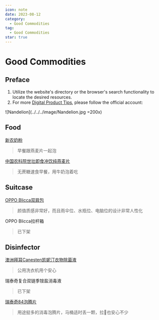 ```yaml
---
icon: note
date: 2023-08-12
category:
  - Good Commodities
tag:
  - Good Commodities
star: true
---
```


# Good Commodities

## Preface

1. Utilize the website's directory or the browser's search functionality to locate the desired resources.
2. For more [Digital Product Tips](https://mp.weixin.qq.com/mp/appmsgalbum?__biz=Mzg5MDg3NzYwNg==&action=getalbum&album_id=2686321010140561411#wechat_redirect), please follow the official account:

![Nandelion](../../../image/Nandelion.jpg =200x)

## Food

[新农奶粉](https://m.tb.cn/h.52tV1PK)
> 早餐跟燕麦片一起泡

[中国农科院世壮即食冲饮纯燕麦片](https://m.tb.cn/h.52cBWYS)
> 无蔗糖速食早餐，用牛奶泡着吃

## Suitcase

[OPPO Blicca双肩包](https://j.youzan.com/0zd3S6)
> 颜值质感非常好，而且雨伞位、水瓶位、电脑位的设计非常人性化

OPPO Blicca拉杆箱
> 已下架

## Disinfector

[澳洲拜耳Canesten凯妮汀衣物除菌液](https://m.tb.cn/h.5XRxbW4)
> 公用洗衣机用个安心

瑞泰奇复合双链季铵盐消毒液
> 已下架

[瑞泰奇84泡腾片](https://m.tb.cn/h.52XZoLZ?tk=6m3LdwcEDao)
> 用途挺多的消毒泡腾片，马桶适时丢一颗，拉💩也安心不少